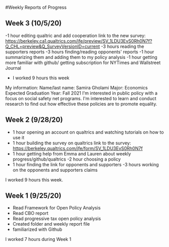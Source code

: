 
#Weekly Reports of Progress


## Week 3 (10/5/20)
-1 hour editing qualtric and add cooperation 
link to the new survey:
https://berkeley.ca1.qualtrics.com/jfe/preview/SV_1LDU3EvS0Rh0N7f?Q_CHL=preview&Q_SurveyVersionID=current
-3 hours reading the supporters reports 
-3 hours finding/reading opponents' reports
-1 hour summarizing them and adding them to my policy analysis 
-1 hour getting more familiar with github/ getting subscription for NYTimes and Wallstreet Journal 

* I worked 9 hours this week 

My information: 
Name/last name: Samira Gholami
Major: Economics
Expected Graduation Year: Fall 2021
I'm interested in public policy with a focus on social safety net programs. I'm interested to learn and conduct research to find out how effective these policies are to promote equality.





## Week 2 (9/28/20)

- 1 hour opening an account on qualtrics and watching tutorials on how to use it
- 1 hour building the survey on qualtrics
 link to the survey:
 https://berkeley.qualtrics.com/jfe/form/SV_1LDU3EvS0Rh0N7f
- 1 hour getting help from Emma and Lauren about weekly progress/github/qualtrics
-2 hour choosing a policy 
- 1 hour finding the link for opponents and supporters
-3 hours working on the opponents and supporters claims 


I worked 9 hours this week. 

## Week 1 (9/25/20)

- Read Framework for Open Policy Analysis
- Read CBO report
- Read progressive tax open policy analysis
- Created folder and weekly report file
- familiarized with Github 


I worked 7 hours during Week 1

